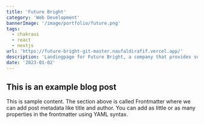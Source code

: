 ```yaml
---
title: 'Future Bright'
category: 'Web Development'
bannerImage: '/image/portfolio/future.png'
tags:
  - chakraui
  - react
  - nextjs
url: 'https://future-bright-git-master.naufaldirafif.vercel.app/'
description: 'Landingpage for Future Bright, a company that provides services in the field of information technology. This website is built using Next.js, Chakra UI, and Framer Motion. Additional with PWA support and SEO optimization.'
date: '2023-01-02'
---
```


## This is an example blog post

This is sample content. The section above is called Frontmatter where we can add post metadata like title and author. You can add as little or as many properties in the frontmatter using YAML syntax.
